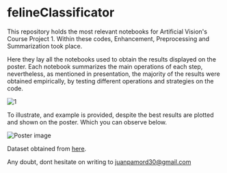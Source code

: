 # felineClassificator
This repository holds the most relevant notebooks for Artificial Vision's Course Project 1. Within these codes, Enhancement, Preprocessing and Summarization took place.

Here they lay all the notebooks used to obtain the results displayed on the poster. Each notebook summarizes the main operations of each step, nevertheless, as mentioned in presentation, the majority of the results 
were obtained empirically, by testing different operations and strategies on the code. 

![1](https://github.com/JPtheOne/felineClassificator/assets/102324051/9ac13657-2e2f-4563-a7ab-1ea9138e6862)

To illustrate, and example is provided, despite the best results are plotted and shown on the poster. Which you can observe below.

![Poster image](https://github.com/JPtheOne/felineClassificator/assets/102324051/6ffb39c8-6649-466a-9591-3164cca1f16c)

Dataset obtained from [here](https://www.kaggle.com/datasets/crownedhead06/big-cats-images-dataset?select=tigers).

Any doubt, dont hesitate on writing to juanpamord30@gmail.com

